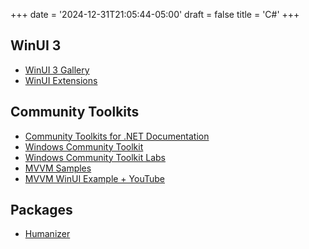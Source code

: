 +++
date = '2024-12-31T21:05:44-05:00'
draft = false
title = 'C#'
+++

## WinUI 3

* [WinUI 3 Gallery](https://github.com/microsoft/WinUI-Gallery)
* [WinUI Extensions](https://github.com/dotMorten/WinUIEx)

## Community Toolkits

* [Community Toolkits for .NET Documentation](https://learn.microsoft.com/en-ca/dotnet/communitytoolkit/)
* [Windows Community Toolkit](https://github.com/CommunityToolkit/Windows)
* [Windows Community Toolkit Labs](https://github.com/CommunityToolkit/Labs-Windows)
* [MVVM Samples](https://github.com/CommunityToolkit/MVVM-Samples)
* [MVVM WinUI Example + YouTube](https://github.com/michael-hawker/MVVMNetConfApp)

## Packages

* [Humanizer](https://github.com/Humanizr/Humanizer)